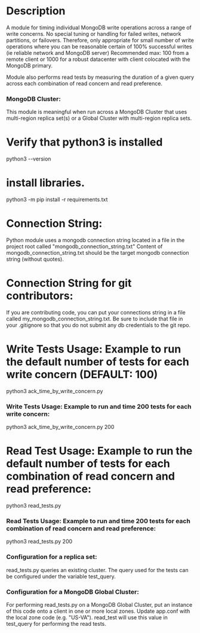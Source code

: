 # Description
A module for timing individual MongoDB write operations across a range of write concerns.
No special tuning or handling for failed writes, network partitions, or failovers.
Therefore, only appropriate for small number of write operations where you can be reasonable certain of 100% successful writes (ie reliable network and MongoDB server)
Recommended max: 100 from a remote client or 1000 for a robust datacenter with client colocated with the MongoDB primary.

Module also performs read tests by measuring the duration of a given query across each combination of read concern and read preference. 

### MongoDB Cluster:
This module is meaningful when run across a MongoDB Cluster that uses multi-region replica set(s) or a Global Cluster with multi-region replica sets.

# Verify that python3 is installed
python3 --version

# install libraries.
python3 -m pip install -r requirements.txt

# Connection String:
Python module uses a mongodb connection string located in a file in the project root called "mongodb_connection_string.txt"
Content of mongodb_connection_string.txt should be the target mongodb connection string (without quotes).

# Connection String for git contributors:
If you are contributing code, you can put your connections string in a file called my_mongodb_connection_string.txt.
Be sure to include that file in your .gitignore so that you do not submit any db credentials to the git repo.

# Write Tests Usage: Example to run the default number of tests for each write concern (DEFAULT: 100)
python3 ack_time_by_write_concern.py

### Write Tests Usage: Example to run and time 200 tests for each write concern:
python3 ack_time_by_write_concern.py 200


# Read Test Usage: Example to run the default number of tests for each combination of read concern and read preference:
python3 read_tests.py 

### Read Tests Usage:  Example to run and time 200 tests for each combination of read concern and read preference:
python3 read_tests.py 200


### Configuration for a replica set:
read_tests.py queries an existing cluster. The query used for the tests can be configured under the variable test_query.

### Configuration for a MongoDB Global Cluster:
For performing read_tests.py on a MongoDB Global Cluster, put an instance of this code onto a client in one or more local zones. Update app.conf with the local zone code (e.g. "US-VA"). read_test will use this value in test_query for performing the read tests.
